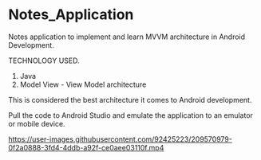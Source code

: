 # Notes_Application
Notes application to implement and learn MVVM architecture in Android Development.

TECHNOLOGY USED.
1. Java 
2. Model View - View Model architecture

This is considered the best architecture it comes to Android development.

Pull the code to Android Studio and emulate the application to an emulator or mobile device.

https://user-images.githubusercontent.com/92425223/209570979-0f2a0888-3fd4-4ddb-a92f-ce0aee03110f.mp4
